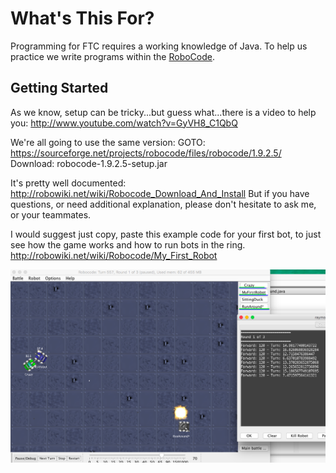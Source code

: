 # What's This For?

Programming for FTC requires a working knowledge of Java. To help us practice we write programs within the [RoboCode](robocode.sourceforge.net).
 
## Getting Started
As we know, setup can be tricky...but guess what...there is a video to help you:
http://www.youtube.com/watch?v=GyVH8_C1QbQ 


We're all going to use the same version:
 GOTO: https://sourceforge.net/projects/robocode/files/robocode/1.9.2.5/
 Download: robocode-1.9.2.5-setup.jar


It's pretty well documented: 
http://robowiki.net/wiki/Robocode_Download_And_Install
But if you have questions, or need additional explanation, please don't hesitate to ask me, or your teammates.


I would suggest just copy, paste this example code for your first bot, to just see how the game works and how to run bots in the ring.
http://robowiki.net/wiki/Robocode/My_First_Robot



<img src="firstSnapshot.png">
